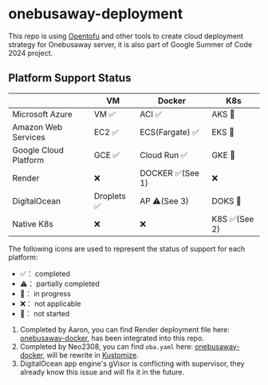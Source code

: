 # onebusaway-deployment
This repo is using [Opentofu](https://opentofu.org/) and other tools to create cloud deployment strategy for Onebusaway server, it is also part of Google Summer of Code 2024 project.

## Platform Support Status

|                       | VM         | Docker          | K8s          |
|-----------------------|------------|-----------------|--------------|
| Microsoft Azure       | VM ✅       | ACI ✅           | AKS 🔲       |
| Amazon Web Services   | EC2 ✅      | ECS(Fargate) ✅  | EKS 🔲       |
| Google Cloud Platform | GCE ✅      | Cloud Run ✅     | GKE 🔲       |
| Render                | ❌          | DOCKER ✅(See 1) | ❌            |
| DigitalOcean          | Droplets ✅ | AP ⚠️(See 3)    | DOKS 🔲      |
| Native K8s            | ❌          | ❌               | K8S ✅(See 2) |

The following icons are used to represent the status of support for each platform:
- ✅： completed
- ⚠️： partially completed
- 🚧： in progress
- ❌： not applicable
- 🔲： not started

1. Completed by Aaron, you can find Render deployment file here:  [onebusaway-docker](https://github.com/OneBusAway/onebusaway-docker), has been integrated into this repo.
2. Completed by Neo2308, you can find `oba.yaml` here: [onebusaway-docker](https://github.com/OneBusAway/onebusaway-docker), will be rewrite in [Kustomize](https://github.com/kubernetes-sigs/kustomize).
3. DigitalOcean app engine's gVisor is conflicting with supervisor, they already know this issue and will fix it in the future.